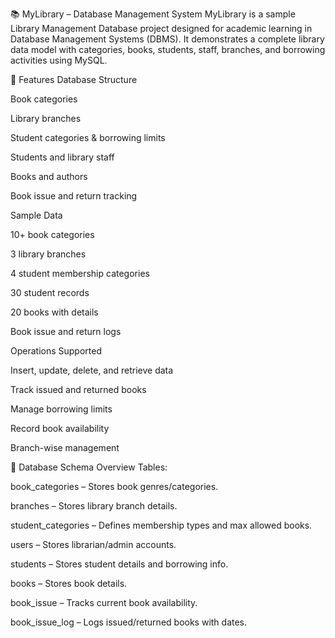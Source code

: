 📚 MyLibrary – Database Management System
MyLibrary is a sample Library Management Database project designed for academic learning in Database Management Systems (DBMS).
It demonstrates a complete library data model with categories, books, students, staff, branches, and borrowing activities using MySQL.

🚀 Features
Database Structure

Book categories

Library branches

Student categories & borrowing limits

Students and library staff

Books and authors

Book issue and return tracking

Sample Data

10+ book categories

3 library branches

4 student membership categories

30 student records

20 books with details

Book issue and return logs

Operations Supported

Insert, update, delete, and retrieve data

Track issued and returned books

Manage borrowing limits

Record book availability

Branch-wise management

📂 Database Schema Overview
Tables:

book_categories – Stores book genres/categories.

branches – Stores library branch details.

student_categories – Defines membership types and max allowed books.

users – Stores librarian/admin accounts.

students – Stores student details and borrowing info.

books – Stores book details.

book_issue – Tracks current book availability.

book_issue_log – Logs issued/returned books with dates.

